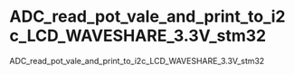 # ADC_read_pot_vale_and_print_to_i2c_LCD_WAVESHARE_3.3V_stm32
ADC_read_pot_vale_and_print_to_i2c_LCD_WAVESHARE_3.3V_stm32
